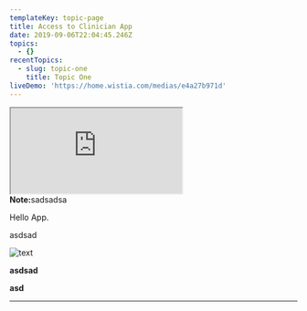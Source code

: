 ```yaml
---
templateKey: topic-page
title: Access to Clinician App
date: 2019-09-06T22:04:45.246Z
topics:
  - {}
recentTopics:
  - slug: topic-one
    title: Topic One
liveDemo: 'https://home.wistia.com/medias/e4a27b971d'
---
```

<iframe class="video-custom-component" src="https://www.youtube.com/embed/rPRvB2Tanos"></iframe>

<div class="custom-alert-text"><b> Note:</b>sadsadsa</div>

Hello App.

asdsad

![text](/img/chemex.jpg "title test")

**asdsad**

**asd**

- - -

